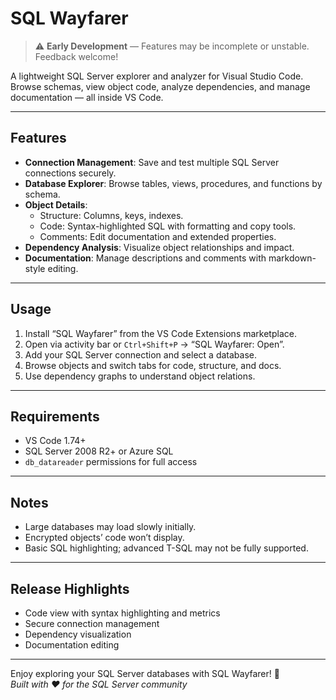 # SQL Wayfarer

> ⚠️ **Early Development** — Features may be incomplete or unstable. Feedback welcome!

A lightweight SQL Server explorer and analyzer for Visual Studio Code. Browse schemas, view object code, analyze dependencies, and manage documentation — all inside VS Code.

---

## Features

- **Connection Management**: Save and test multiple SQL Server connections securely.
- **Database Explorer**: Browse tables, views, procedures, and functions by schema.
- **Object Details**:
  - Structure: Columns, keys, indexes.
  - Code: Syntax-highlighted SQL with formatting and copy tools.
  - Comments: Edit documentation and extended properties.
- **Dependency Analysis**: Visualize object relationships and impact.
- **Documentation**: Manage descriptions and comments with markdown-style editing.

---

## Usage

1. Install “SQL Wayfarer” from the VS Code Extensions marketplace.  
2. Open via activity bar or `Ctrl+Shift+P` → “SQL Wayfarer: Open”.  
3. Add your SQL Server connection and select a database.  
4. Browse objects and switch tabs for code, structure, and docs.  
5. Use dependency graphs to understand object relations.

---

## Requirements

- VS Code 1.74+  
- SQL Server 2008 R2+ or Azure SQL  
- `db_datareader` permissions for full access

---

## Notes

- Large databases may load slowly initially.  
- Encrypted objects’ code won’t display.  
- Basic SQL highlighting; advanced T-SQL may not be fully supported.

---

## Release Highlights

- Code view with syntax highlighting and metrics  
- Secure connection management  
- Dependency visualization  
- Documentation editing  

---

Enjoy exploring your SQL Server databases with SQL Wayfarer! 🧭  
*Built with ❤️ for the SQL Server community*